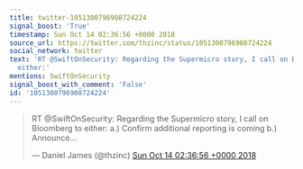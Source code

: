 ```yaml
---
title: twitter-1051300796908724224
signal_boost: 'True'
timestamp: Sun Oct 14 02:36:56 +0000 2018
source_url: https://twitter.com/thzinc/status/1051300796908724224
social_network: twitter
text: 'RT @SwiftOnSecurity: Regarding the Supermicro story, I call on Bloomberg to
  either:'
mentions: SwiftOnSecurity
signal_boost_with_comment: 'False'
id: '1051300796908724224'
---
```


<blockquote class="twitter-tweet"><p lang="en" dir="ltr">RT @SwiftOnSecurity: Regarding the Supermicro story, I call on Bloomberg to either:
a.) Confirm additional reporting is coming
b.) Announce…</p>&mdash; Daniel James (@thzinc) <a href="https://twitter.com/thzinc/status/1051300796908724224">Sun Oct 14 02:36:56 +0000 2018</a></blockquote> <script async src="https://platform.twitter.com/widgets.js" charset="utf-8"></script>